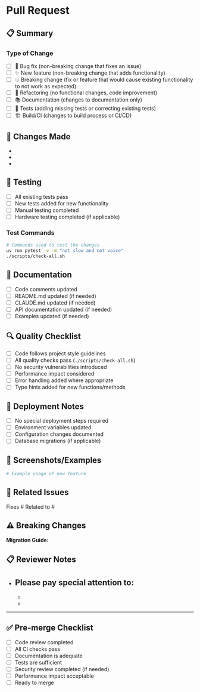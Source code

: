 # Pull Request

## 📋 Summary
<!-- Provide a brief description of the changes in this PR -->

### Type of Change
- [ ] 🐛 Bug fix (non-breaking change that fixes an issue)
- [ ] ✨ New feature (non-breaking change that adds functionality)
- [ ] 💥 Breaking change (fix or feature that would cause existing functionality to not work as expected)
- [ ] 🔧 Refactoring (no functional changes, code improvement)
- [ ] 📚 Documentation (changes to documentation only)
- [ ] 🧪 Tests (adding missing tests or correcting existing tests)
- [ ] 🏗️ Build/CI (changes to build process or CI/CD)

## 🔧 Changes Made
<!-- List the specific changes made in this PR -->

- 
- 
- 

## 🧪 Testing
<!-- Describe the tests performed to verify your changes -->

- [ ] All existing tests pass
- [ ] New tests added for new functionality
- [ ] Manual testing completed
- [ ] Hardware testing completed (if applicable)

### Test Commands
```bash
# Commands used to test the changes
uv run pytest -v -m "not slow and not voice"
./scripts/check-all.sh
```

## 📝 Documentation
<!-- Has documentation been updated to reflect these changes? -->

- [ ] Code comments updated
- [ ] README.md updated (if needed)
- [ ] CLAUDE.md updated (if needed)
- [ ] API documentation updated (if needed)
- [ ] Examples updated (if needed)

## 🔍 Quality Checklist
<!-- Verify all quality checks pass -->

- [ ] Code follows project style guidelines
- [ ] All quality checks pass (`./scripts/check-all.sh`)
- [ ] No security vulnerabilities introduced
- [ ] Performance impact considered
- [ ] Error handling added where appropriate
- [ ] Type hints added for new functions/methods

## 🚀 Deployment Notes
<!-- Any special deployment considerations -->

- [ ] No special deployment steps required
- [ ] Environment variables updated
- [ ] Configuration changes documented
- [ ] Database migrations (if applicable)

## 📸 Screenshots/Examples
<!-- If applicable, add screenshots or code examples -->

```python
# Example usage of new feature
```

## 🔗 Related Issues
<!-- Link any related issues -->

Fixes #<!-- issue number -->
Related to #<!-- issue number -->

## ⚠️ Breaking Changes
<!-- If this is a breaking change, describe the impact and migration path -->

**Migration Guide:**
<!-- Provide steps for users to migrate from the old behavior to the new behavior -->

## 📋 Reviewer Notes
<!-- Any specific areas you want reviewers to focus on -->

- Please pay special attention to:
  - 
  - 
  - 

---

## ✅ Pre-merge Checklist
<!-- For reviewer use -->

- [ ] Code review completed
- [ ] All CI checks pass
- [ ] Documentation is adequate
- [ ] Tests are sufficient
- [ ] Security review completed (if needed)
- [ ] Performance impact acceptable
- [ ] Ready to merge